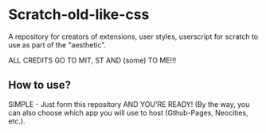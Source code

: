 # Scratch-old-like-css
A repository for creators of extensions, user styles, userscript for scratch to use as part of the "aesthetic".

ALL CREDITS GO TO MIT, ST AND (some) TO ME!!!
## How to use?
SIMPLE - Just form this repository AND YOU'RE READY! (By the way, you can also choose which app you will use to host (Gthub-Pages, Neocities, etc.).
